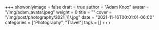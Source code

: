 +++
showonlyimage = false
draft = true
author = "Adam Knox"
avatar = "/img/adam_avatar.jpeg"
weight = 0
title = ""
cover = "/img/post/photography/2021_11/.jpg"
date = "2021-11-16T00:01:01-06:00"
categories = ["Photography", "Travel"]
tags = []
+++
<!--more-->
